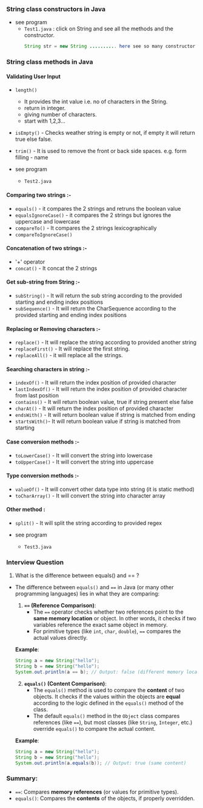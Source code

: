 ### String class constructors in Java
- see program 
  - `Test1.java` : click on String and see all the methods and the constructor.
      ```java
      String str = new String .......... here see so many constructor
      ```

### String class methods in Java

#### Validating User Input
- `length()` 
  - It provides the int value i.e. no of characters in the String.
  - return in integer.
  - giving number of characters.
  - start with 1,2,3...
- `isEmpty()` - Checks weather string is empty or not, if empty it will return true else false.
- `trim()` - It is used to remove the front or back side spaces. e.g. form filling - name


- see program
  - `Test2.java`


#### Comparing two strings :-
- `equals()` - it compares the 2 strings and retruns the boolean value
- `equalsIgnoreCase()` - it compares the 2 strings but ignores the uppercase and lowercase
- `compareTo()` - It compares the 2 strings lexicographically
- `compareToIgnoreCase()`


#### Concatenation of two strings :-
- '+' operator
- `concat()` - It concat the 2 strings


#### Get sub-string from String :-
- `subString()` - It will return the sub string according to the provided starting and ending index positions
- `subSequence()` - It will return the CharSequence according to the provided starting and ending index positions


#### Replacing or Removing characters :-
- `replace()` - It will replace the string according to provided another string
- `replaceFirst()` - It will replace the first string.
- `replaceAll()` - it will replace all the strings.

#### Searching characters in string :-
- `indexOf()` - It will return the index position of provided character
- `lastIndexOf()` - It will return the index position of provided character from last position
- `contains()` - It will return boolean value, true if string present else false
- `charAt()` - It will return the index position of provided character
- `endsWith()` - It will return boolean value if string is matched from ending
- `startsWith()`- It will return boolean value if string is matched from starting

#### Case conversion methods :-
- `toLowerCase()` - It will convert the string into lowercase
- `toUpperCase()` - It will convert the string into uppercase

#### Type conversion methods :-
- `valueOf()` - It will convert other data type into string (it is static method)
- `toCharArray()` - It will convert the string into character array

#### Other method :
- `split()` - It will split the string according to provided regex


- see program
  - `Test3.java`


### Interview Question
1. What is the difference between equals() and == ?
- The difference between `equals()` and `==` in Java (or many other programming languages) lies in what they are comparing:

  1. **`==` (Reference Comparison)**:
     - The `==` operator checks whether two references point to the **same memory location** or object. In other words, it checks if two variables reference the exact same object in memory.
     - For primitive types (like `int`, `char`, `double`), `==` compares the actual values directly.

   **Example**:
   ```java
   String a = new String("hello");
   String b = new String("hello");
   System.out.println(a == b); // Output: false (different memory locations)
   ```

  2. **`equals()` (Content Comparison)**:
     - The `equals()` method is used to compare the **content** of two objects. It checks if the values within the objects are **equal** according to the logic defined in the `equals()` method of the class.
     - The default `equals()` method in the `Object` class compares references (like `==`), but most classes (like `String`, `Integer`, etc.) override `equals()` to compare the actual content.

   **Example**:
   ```java
   String a = new String("hello");
   String b = new String("hello");
   System.out.println(a.equals(b)); // Output: true (same content)
   ```

### Summary:
- `==`: Compares **memory references** (or values for primitive types).
- `equals()`: Compares the **contents** of the objects, if properly overridden.